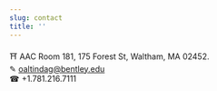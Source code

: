 ```yaml
---
slug: contact
title: ''
---
```


&#9961; AAC Room 181, 175 Forest St, Waltham, MA 02452.    
&#9998; oaltindag@bentley.edu    
&#9742; +1.781.216.7111    
